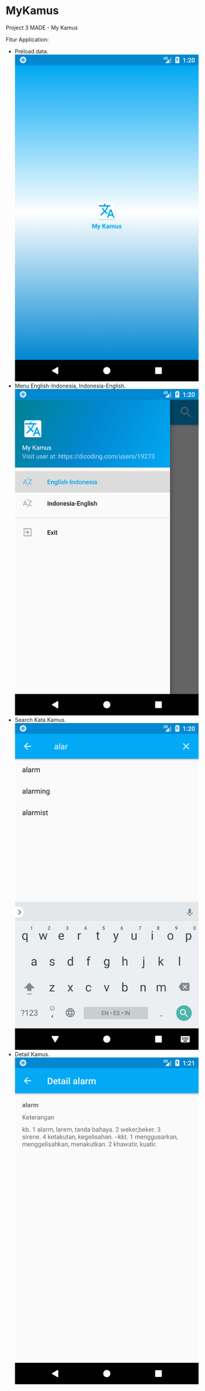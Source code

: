 # MyKamus
Project 3 MADE - My Kamus

Fitur Application:
* Preload data.
![Preload Data](https://github.com/RobbyAkbar/MyKamus/blob/master/Screenshot_1514744488.png)
* Menu English-Indonesia, Indonesia-English.
![Menu Kamus](https://github.com/RobbyAkbar/MyKamus/blob/master/Screenshot_1514744497.png)
* Search Kata Kamus.
![Serach kamus](https://github.com/RobbyAkbar/MyKamus/blob/master/Screenshot_1514744511.png)
* Detail Kamus.
![Detail Kamus](https://github.com/RobbyAkbar/MyKamus/blob/master/Screenshot_1514744531.png)
